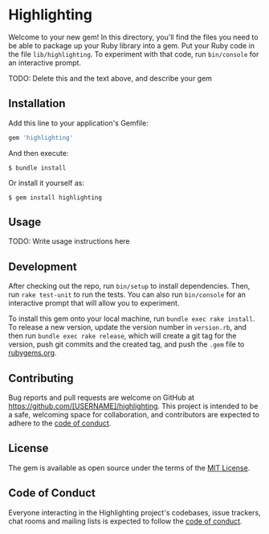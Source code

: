 # Highlighting

Welcome to your new gem! In this directory, you'll find the files you need to be able to package up your Ruby library into a gem. Put your Ruby code in the file `lib/highlighting`. To experiment with that code, run `bin/console` for an interactive prompt.

TODO: Delete this and the text above, and describe your gem

## Installation

Add this line to your application's Gemfile:

```ruby
gem 'highlighting'
```

And then execute:

    $ bundle install

Or install it yourself as:

    $ gem install highlighting

## Usage

TODO: Write usage instructions here

## Development

After checking out the repo, run `bin/setup` to install dependencies. Then, run `rake test-unit` to run the tests. You can also run `bin/console` for an interactive prompt that will allow you to experiment.

To install this gem onto your local machine, run `bundle exec rake install`. To release a new version, update the version number in `version.rb`, and then run `bundle exec rake release`, which will create a git tag for the version, push git commits and the created tag, and push the `.gem` file to [rubygems.org](https://rubygems.org).

## Contributing

Bug reports and pull requests are welcome on GitHub at https://github.com/[USERNAME]/highlighting. This project is intended to be a safe, welcoming space for collaboration, and contributors are expected to adhere to the [code of conduct](https://github.com/[USERNAME]/highlighting/blob/main/CODE_OF_CONDUCT.md).

## License

The gem is available as open source under the terms of the [MIT License](https://opensource.org/licenses/MIT).

## Code of Conduct

Everyone interacting in the Highlighting project's codebases, issue trackers, chat rooms and mailing lists is expected to follow the [code of conduct](https://github.com/[USERNAME]/highlighting/blob/main/CODE_OF_CONDUCT.md).

